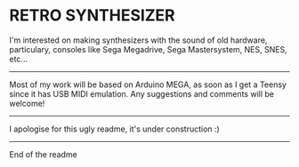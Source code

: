 RETRO SYNTHESIZER
=======================

I'm interested on making synthesizers with the sound of old hardware, particulary, consoles like
Sega Megadrive, Sega Mastersystem, NES, SNES, etc...

------------------------------------------------------------------------------------------

Most of my work will be based on Arduino MEGA, as soon as I get a Teensy since it has USB MIDI emulation.
Any suggestions and comments will be welcome!

------------------------------------------------------------------------------------------

I apologise for this ugly readme, it's under construction :)

------------------------------------------------------------------------------------------

End of the readme
